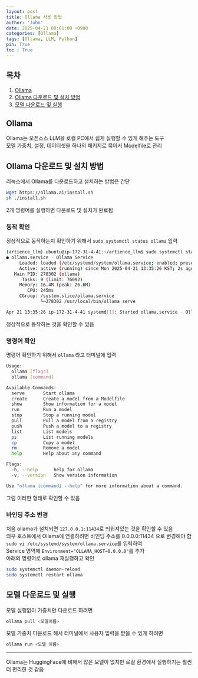 ```yaml
---
layout: post
title: Ollama 사용 방법
author: 'Juho'
date: 2025-04-21 09:01:00 +0900
categories: [Ollama]
tags: [Ollama, LLM, Python]
pin: True
toc : True
---
```


<style>
  th{
    font-weight: bold;
    text-align: center;
    background-color: white;
  }
  td{
    background-color: white;
  }

</style>

## 목차
1. [Ollama](#ollama)
2. [Ollama 다운로드 및 설치 방법](#ollama-다운로드-및-설치-방법)
3. [모델 다운로드 및 실행](#모델-다운로드-및-실행)

## Ollama
Ollama는 오픈소스 LLM을 로컬 PC에서 쉽게 실행할 수 있게 해주는 도구  
모델 가중치, 설정, 데이터셋을 하나의 패키지로 묶어서 Modelfile로 관리  

## Ollama 다운로드 및 설치 방법
리눅스에서 Ollama를 다운로드하고 설치하는 방법은 간단  
```bash
wget https://ollama.ai/install.sh
sh ./install.sh
```

2개 명령어를 실행하면 다운로드 및 설치가 완료됨 

### 동작 확인  
정상적으로 동작하는지 확인하기 위해서 `sudo systemctl status ollama` 입력  
```bash
(artience_llm) ubuntu@ip-172-31-4-41:~/artience_llm$ sudo systemctl status ollama
● ollama.service - Ollama Service
     Loaded: loaded (/etc/systemd/system/ollama.service; enabled; preset: enabled)
     Active: active (running) since Mon 2025-04-21 13:35:26 KST; 2s ago
   Main PID: 278302 (ollama)
      Tasks: 9 (limit: 76092)
     Memory: 16.4M (peak: 26.6M)
        CPU: 245ms
     CGroup: /system.slice/ollama.service
             └─278302 /usr/local/bin/ollama serve

Apr 21 13:35:26 ip-172-31-4-41 systemd[1]: Started ollama.service - Ollama Service.
```
정상적으로 동작하는 것을 확인할 수 있음  

### 명령어 확인 
명령어 확인하기 위해서 `ollama` 라고 터미널에 입력  
```bash
Usage:
  ollama [flags]
  ollama [command]

Available Commands:
  serve       Start ollama
  create      Create a model from a Modelfile
  show        Show information for a model
  run         Run a model
  stop        Stop a running model
  pull        Pull a model from a registry
  push        Push a model to a registry
  list        List models
  ps          List running models
  cp          Copy a model
  rm          Remove a model
  help        Help about any command

Flags:
  -h, --help      help for ollama
  -v, --version   Show version information

Use "ollama [command] --help" for more information about a command.
```

그럼 이러한 형태로 확인할 수 있음

###  바인딩 주소 변경
처음 ollama가 설치되면 `127.0.0.1:11434`로 띄워져있는 것을 확인할 수 있음  
외부 호스트에서 Ollama에 연결하려면 바인딩 주소를 0.0.0.0:11434 으로 변경해야 함  
`sudo vi /etc/systemd/system/ollama.service`를 입력하여  
Service 영역에 `Environment="OLLAMA_HOST=0.0.0.0"`를 추가  
아래의 명령어로 ollama 재실행하고 확인  
```bash
sudo systemctl daemon-reload
sudo systemctl restart ollama
```

## 모델 다운로드 및 실행
모델 실행없이 가중치만 다운로드 하려면
```bash
ollama pull <모델이름>
```

모델 가중치 다운로드 해서 터미널에서 사용자 입력을 받을 수 있게 하려면  
```bash
ollama run <모델 이름>
```


---  

Ollama는 HuggingFace에 비해서 많은 모델이 없지만 로컬 환경에서 실행하기는 훨씬 더 편리한 것 같음

